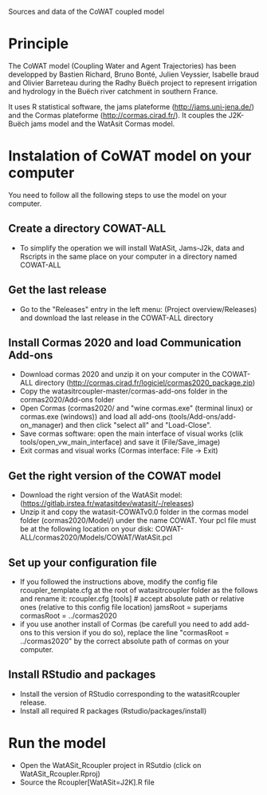 Sources and data of the CoWAT coupled model
# Principle
The CoWAT model (Coupling Water and Agent Trajectories) has been developped by Bastien Richard, Bruno Bonté, Julien Veyssier, Isabelle braud and Olivier Barreteau during the Radhy Buëch project to represent irrigation and hydrology in the Buëch river catchment in southern France. 

It uses R statistical software, the jams plateforme (http://jams.uni-jena.de/) and the Cormas plateforme (http://cormas.cirad.fr/). It couples the J2K-Buëch jams model and the WatAsit Cormas model.

# Instalation of CoWAT model on your computer
You need to follow all the following steps to use the model on your computer.

## Create a directory COWAT-ALL
- To simplify the operation we will install WatASit, Jams-J2k, data and Rscripts in the same place on your computer in a directory named COWAT-ALL

## Get the last release 
- Go to the "Releases" entry in the left menu: (Project overview/Releases) and download the last release in the COWAT-ALL directory

## Install Cormas 2020 and load Communication Add-ons
- Download cormas 2020 and unzip it on your computer in the COWAT-ALL directory (http://cormas.cirad.fr/logiciel/cormas2020_package.zip)
- Copy the watasitrcoupler-master/cormas-add-ons folder in the cormas2020/Add-ons folder
- Open Cormas (cormas2020/ and "wine cormas.exe" (terminal linux) or cormas.exe (windows)) and load all add-ons (tools/Add-ons/add-on_manager) and then click "select all" and "Load-Close".
- Save cormas software: open the main interface of visual works (clik tools/open_vw_main_interface) and save it (File/Save_image)
- Exit cormas and visual works (Cormas interface: File -> Exit)

## Get the right version of the COWAT model
- Download the right version of the WatASit model: (https://gitlab.irstea.fr/watasitdev/watasit/-/releases) 
- Unzip it and copy the watasit-COWATv0.0 folder in the cormas model folder (cormas2020/Model/) under the name COWAT. Your pcl file must be at the following location on your disk:  COWAT-ALL/cormas2020/Models/COWAT/WatASit.pcl

## Set up your configuration file
- If you followed the instructions above, modify the config file rcoupler_template.cfg at the root of watasitrcoupler folder as the follows and rename it: rcoupler.cfg
 \[tools\]
\# accept absolute path or relative ones (relative to this config file location)
jamsRoot = superjams
cormasRoot = ../cormas2020
- if you use another install of Cormas (be carefull you need to add add-ons to this version if you do so), replace the line "cormasRoot = ../cormas2020" by the correct absolute path of cormas on your computer.

## Install RStudio and packages
- Install the version of RStudio corresponding to the watasitRcoupler release.
- Install all required R packages (Rstudio/packages/install)


# Run the model
- Open the WatASit_Rcoupler project in RSutdio (click on WatASit_Rcoupler.Rproj)
- Source the Rcoupler\[WatASit=J2K\].R file


